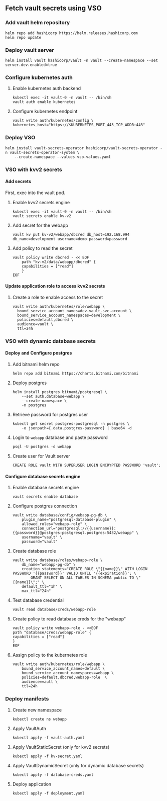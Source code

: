 ## Fetch vault secrets using VSO

### Add vault helm repository
```
helm repo add hashicorp https://helm.releases.hashicorp.com
helm repo update
```

### Deploy vault server
```
helm install vault hashicorp/vault -n vault --create-namespace --set server.dev.enabled=true
```

### Configure kubernetes auth

1. Enable kubernetes auth backend
    ```
    kubectl exec -it vault-0 -n vault -- /bin/sh
    vault auth enable kubernetes
    ```
2. Configure kubernetes endpoint
    ```
    vault write auth/kubernetes/config \
    kubernetes_host="https://$KUBERNETES_PORT_443_TCP_ADDR:443"
    ```

### Deploy VSO
```
helm install vault-secrets-operator hashicorp/vault-secrets-operator -n vault-secrets-operator-system \
    --create-namespace --values vso-values.yaml
```

### VSO with kvv2 secrets

#### Add secrets
First, exec into the vault pod.
1. Enable kvv2 secrets engine
    ```
    kubectl exec -it vault-0 -n vault -- /bin/sh
    vault secrets enable kv-v2
    ```
2. Add secret for the webapp
    ```
    vault kv put kv-v2/webapp/dbcred db_host=192.168.994 db_name=development username=demo password=password
    ```
3. Add policy to read the secret
    ```
    vault policy write dbcred - << EOF
        path "kv-v2/data/webapp/dbcred" {
        capabilities = ["read"]
        }
    EOF
    ```

#### Update application role to access kvv2 secrets

1. Create a role to enable access to the secret
    ```
    vault write auth/kubernetes/role/webapp \
      bound_service_account_names=dev-vault-svc-account \
      bound_service_account_namespaces=development \
      policies=default,dbcred \
      audience=vault \
      ttl=24h
    ```

### VSO with dynamic database secrets

#### Deploy and Configure postgres
1. Add bitnami helm repo
    ```
    helm repo add bitnami https://charts.bitnami.com/bitnami
    ```

2. Deploy postgres
    ```
    helm install postgres bitnami/postgresql \
        --set auth.database=webapp \
        --create-namespace \
        -n postgres
    ```
3. Retrieve password for postgres user
    ```
    kubectl get secret postgres-postgresql -n postgres \
        -o jsonpath={.data.postgres-password} | base64 -d
    ```

4. Login to `webapp` database and paste password
    ```
    psql -U postgres -d webapp
    ```
5. Create user for Vault server
    ```
    CREATE ROLE vault WITH SUPERUSER LOGIN ENCRYPTED PASSWORD 'vault';
    ```

#### Configure database secrets engine
1. Enable database secrets engine
    ```
    vault secrets enable database
    ```
2. Configure postgres connection
    ```
    vault write database/config/webapp-pg-db \
        plugin_name="postgresql-database-plugin" \
        allowed_roles="webapp-role" \
        connection_url="postgresql://{{username}}:{{password}}@postgres-postgresql.postgres:5432/webapp" \
        username="vault" \
        password="vault"
    ```
3. Create database role
    ```
    vault write database/roles/webapp-role \
        db_name="webapp-pg-db" \
        creation_statements="CREATE ROLE \"{{name}}\" WITH LOGIN PASSWORD '{{password}}' VALID UNTIL '{{expiration}}'; \
            GRANT SELECT ON ALL TABLES IN SCHEMA public TO \"{{name}}\";" \
        default_ttl="1h" \
        max_ttl="24h"
    ```
4. Test database credential
    ```
    vault read database/creds/webapp-role
    ```
5. Create policy to read database creds for the "webapp"
    ```
    vault policy write webapp-role - <<EOF
    path "database/creds/webapp-role" {
    capabilities = ["read"]
    }
    EOF
    ```
6. Assign policy to the kubernetes role
    ```
    vault write auth/kubernetes/role/webapp \
        bound_service_account_names=default \
        bound_service_account_namespaces=webapp \
        policies=default,dbcred,webapp-role  \
        audience=vault \
        ttl=24h
    ```

### Deploy manifests
1. Create new namespace
    ```
    kubectl create ns webapp
    ```
2. Apply VaultAuth
    ```
    kubectl apply -f vault-auth.yaml
    ```
3. Apply VaultStaticSecret (only for kvv2 secrets)
    ```
    kubectl apply -f kv-secret.yaml
    ```
4. Apply VaultDynamicSecret (only for dynamic database secrets)
    ```
    kubectl apply -f database-creds.yaml
    ```
5. Deploy application
    ```
    kubectl apply -f deployment.yaml
    ```
